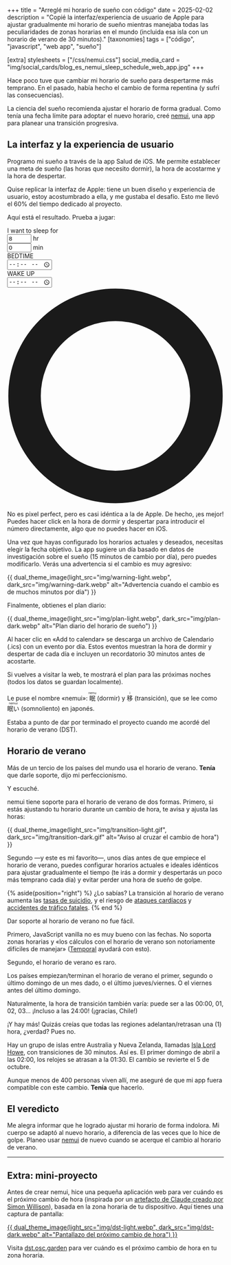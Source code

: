 +++
title = "Arreglé mi horario de sueño con código"
date = 2025-02-02
description = "Copié la interfaz/experiencia de usuario de Apple para ajustar gradualmente mi horario de sueño mientras manejaba todas las peculiaridades de zonas horarias en el mundo (incluida esa isla con un horario de verano de 30 minutos)."
[taxonomies]
tags = ["código", "javascript", "web app", "sueño"]

[extra]
stylesheets = ["/css/nemui.css"]
social_media_card = "img/social_cards/blog_es_nemui_sleep_schedule_web_app.jpg"
+++

Hace poco tuve que cambiar mi horario de sueño para despertarme más temprano. En el pasado, había hecho el cambio de forma repentina (y sufrí las consecuencias).

La ciencia del sueño recomienda ajustar el horario de forma gradual. Como tenía una fecha límite para adoptar el nuevo horario, creé [nemui](https://nemui.osc.garden/), una app para planear una transición progresiva.

## La interfaz y la experiencia de usuario

Programo mi sueño a través de la app Salud de iOS. Me permite establecer una meta de sueño (las horas que necesito dormir), la hora de acostarme y la hora de despertar.

Quise replicar la interfaz de Apple: tiene un buen diseño y experiencia de usuario, estoy acostumbrado a ella, y me gustaba el desafío. Esto me llevó el 60% del tiempo dedicado al proyecto.

Aquí está el resultado. Prueba a jugar:

<div class="nemui-container" id="clockContainer">
<!-- Sleep Duration Input -->
<div class="sleep-goal">
<label>I want to sleep for</label>
<div class="goal-inputs">
<div class="input-group">
<input type="number" id="goalHours" min="4" max="12" value="8" inputmode="numeric" pattern="[0-9]*" class="time-input">
<span>hr</span>
</div>
<div class="input-group">
<input type="number" id="goalMinutes" min="0" max="59" value="0" step="10" inputmode="numeric" pattern="[0-9]*" class="time-input">
<span>min</span>
</div>
</div>
</div>

<!-- Clock Component -->
<div class="clock-wrapper">
<div class="time-display">
<div class="time-section">
<div class="time-label">
<span class="icon bed-icon"></span>
BEDTIME
</div>
<input type="time" class="time-value" id="sleepTime" aria-label="Bedtime"/>
</div>
<div class="time-section">
<div class="time-label">
<span class="icon alarm-icon"></span>
WAKE UP
</div>
<input type="time" class="time-value" id="wakeTime" aria-label="Wake up time"/>
</div>
</div>

<div class="outer-container" aria-hidden="true">
<div class="clock-container">
<div class="clock-face">
<div class="symbol stars">
<span class="icon stars-icon"></span>
</div>
<div class="symbol sun">
<span class="icon sun-icon"></span>
</div>
</div>
</div>

<svg class="arc-layer" viewBox="0 0 450 450">
<circle class="background-ring" cx="50%" cy="50%" r="42%" fill="none" stroke="currentColor" stroke-width="15%" />
<path class="sleep-arc" d="" />
<path class="arc-ticks" d="" />
</svg>

<div class="handles-layer">
<div class="handle sleep">
<span class="icon bed-icon"></span>
</div>
<div class="handle wake">
<span class="icon alarm-icon"></span>
</div>
</div>
</div>

<div class="sleep-info">
<div class="total-sleep"></div>
<div id="goalStatus" class="goal-status"></div>
</div>
</div>
</div>
<script defer src="js/clock.js?h=1a4a5e71"></script>

No es pixel perfect, pero es casi idéntica a la de Apple. De hecho, ¡es mejor! Puedes hacer click en la hora de dormir y despertar para introducir el número directamente, algo que no puedes hacer en iOS.

Una vez que hayas configurado los horarios actuales y deseados, necesitas elegir la fecha objetivo. La app sugiere un día basado en datos de investigación sobre el sueño (15 minutos de cambio por día), pero puedes modificarlo. Verás una advertencia si el cambio es muy agresivo:

{{ dual_theme_image(light_src="img/warning-light.webp", dark_src="img/warning-dark.webp" alt="Advertencia cuando el cambio es de muchos minutos por día") }}

Finalmente, obtienes el plan diario:

{{ dual_theme_image(light_src="img/plan-light.webp", dark_src="img/plan-dark.webp" alt="Plan diario del horario de sueño") }}

Al hacer clic en «Add to calendar» se descarga un archivo de Calendario (.ics) con un evento por día. Estos eventos muestran la hora de dormir y despertar de cada día e incluyen un recordatorio 30 minutos antes de acostarte.

Si vuelves a visitar la web, te mostrará el plan para las próximas noches (todos los datos se guardan localmente).

Le puse el nombre «nemui»: <ruby>眠<rt>nemu</rt></ruby> (dormir) y <ruby>移<rt>i</rt></ruby> (transición), que se lee como <ruby>眠い<rt>nemui</rt></ruby> (somnoliento) en japonés.

Estaba a punto de dar por terminado el proyecto cuando me acordé del horario de verano (DST).

## Horario de verano

Más de un tercio de los países del mundo usa el horario de verano. **Tenía** que darle soporte, dijo mi perfeccionismo.

Y escuché.

nemui tiene soporte para el horario de verano de dos formas. Primero, si estás ajustando tu horario durante un cambio de hora, te avisa y ajusta las horas:

{{ dual_theme_image(light_src="img/transition-light.gif", dark_src="img/transition-dark.gif" alt="Aviso al cruzar el cambio de hora") }}

Segundo —y este es mi favorito—, unos días antes de que empiece el horario de verano, puedes configurar horarios actuales e ideales idénticos para ajustar gradualmente el tiempo (te irás a dormir y despertarás un poco más temprano cada día) y evitar perder una hora de sueño de golpe.

{% aside(position="right") %}
¿Lo sabías? La transición al horario de verano aumenta las [tasas de suicidio](https://doi.org/10.1111/j.1479-8425.2007.00331.x), y el riesgo de [ataques cardíacos](https://www.nejm.org/doi/full/10.1056/NEJMc0807104) y [accidentes de tráfico fatales](https://www.cell.com/current-biology/fulltext/S0960-9822(19)31678-1).
{% end %}

Dar soporte al horario de verano no fue fácil.

Primero, JavaScript vanilla no es muy bueno con las fechas. No soporta zonas horarias y «los cálculos con el horario de verano son notoriamente difíciles de manejar» ([Temporal](https://developer.mozilla.org/blog/javascript-temporal-is-coming/) ayudará con esto).

Segundo, el horario de verano es raro.

Los países empiezan/terminan el horario de verano el primer, segundo o último domingo de un mes dado, o el último jueves/viernes. O el viernes antes del último domingo.

Naturalmente, la hora de transición también varía: puede ser a las 00:00, 01, 02, 03... ¡Incluso a las 24:00! (¡gracias, Chile!)

¡Y hay más! Quizás creías que todas las regiones adelantan/retrasan una (1) hora, ¿verdad? Pues no.

Hay un grupo de islas entre Australia y Nueva Zelanda, llamadas [Isla Lord Howe](https://en.wikipedia.org/wiki/Lord_Howe_Island), con transiciones de 30 minutos. Así es. El primer domingo de abril a las 02:00, los relojes se atrasan a la 01:30. El cambio se revierte el 5 de octubre.

Aunque menos de 400 personas viven allí, me aseguré de que mi app fuera compatible con este cambio. **Tenía** que hacerlo.

## El veredicto

Me alegra informar que he logrado ajustar mi horario de forma indolora. Mi cuerpo se adaptó al nuevo horario, a diferencia de las veces que lo hice de golpe. Planeo usar [nemui](https://nemui.osc.garden/) de nuevo cuando se acerque el cambio al horario de verano.

---

## Extra: mini-proyecto

Antes de crear nemui, hice una pequeña aplicación web para ver cuándo es el próximo cambio de hora (inspirada por un [artefacto de Claude creado por Simon Willison](https://tools.simonwillison.net/california-clock-change)), basada en la zona horaria de tu dispositivo. Aquí tienes una captura de pantalla:

<a href="https://dst.osc.garden">
{{ dual_theme_image(light_src="img/dst-light.webp", dark_src="img/dst-dark.webp" alt="Pantallazo del próximo cambio de hora") }}
</a>

Visita [dst.osc.garden](https://dst.osc.garden/) para ver cuándo es el próximo cambio de hora en tu zona horaria.
